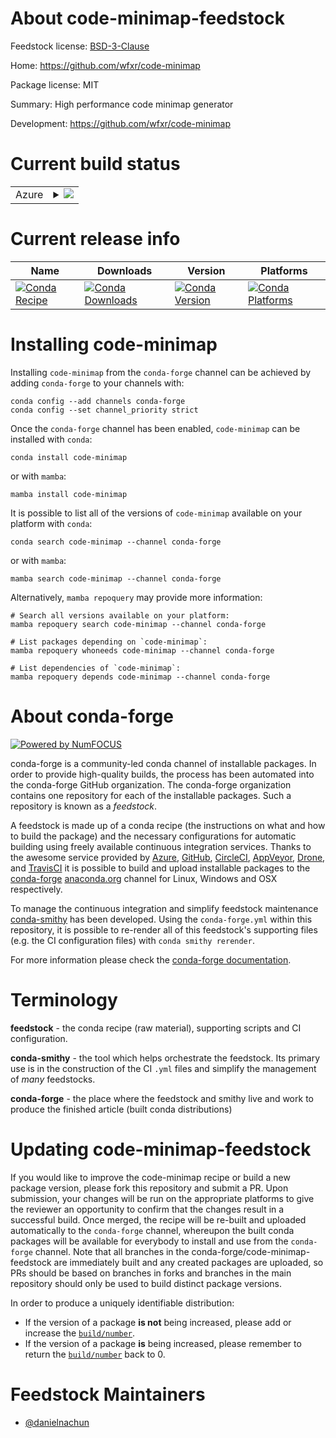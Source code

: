 About code-minimap-feedstock
============================

Feedstock license: [BSD-3-Clause](https://github.com/conda-forge/code-minimap-feedstock/blob/main/LICENSE.txt)

Home: https://github.com/wfxr/code-minimap

Package license: MIT

Summary: High performance code minimap generator

Development: https://github.com/wfxr/code-minimap

Current build status
====================


<table>
    
  <tr>
    <td>Azure</td>
    <td>
      <details>
        <summary>
          <a href="https://dev.azure.com/conda-forge/feedstock-builds/_build/latest?definitionId=23332&branchName=main">
            <img src="https://dev.azure.com/conda-forge/feedstock-builds/_apis/build/status/code-minimap-feedstock?branchName=main">
          </a>
        </summary>
        <table>
          <thead><tr><th>Variant</th><th>Status</th></tr></thead>
          <tbody><tr>
              <td>linux_64</td>
              <td>
                <a href="https://dev.azure.com/conda-forge/feedstock-builds/_build/latest?definitionId=23332&branchName=main">
                  <img src="https://dev.azure.com/conda-forge/feedstock-builds/_apis/build/status/code-minimap-feedstock?branchName=main&jobName=linux&configuration=linux%20linux_64_" alt="variant">
                </a>
              </td>
            </tr><tr>
              <td>linux_aarch64</td>
              <td>
                <a href="https://dev.azure.com/conda-forge/feedstock-builds/_build/latest?definitionId=23332&branchName=main">
                  <img src="https://dev.azure.com/conda-forge/feedstock-builds/_apis/build/status/code-minimap-feedstock?branchName=main&jobName=linux&configuration=linux%20linux_aarch64_" alt="variant">
                </a>
              </td>
            </tr><tr>
              <td>linux_ppc64le</td>
              <td>
                <a href="https://dev.azure.com/conda-forge/feedstock-builds/_build/latest?definitionId=23332&branchName=main">
                  <img src="https://dev.azure.com/conda-forge/feedstock-builds/_apis/build/status/code-minimap-feedstock?branchName=main&jobName=linux&configuration=linux%20linux_ppc64le_" alt="variant">
                </a>
              </td>
            </tr><tr>
              <td>osx_64</td>
              <td>
                <a href="https://dev.azure.com/conda-forge/feedstock-builds/_build/latest?definitionId=23332&branchName=main">
                  <img src="https://dev.azure.com/conda-forge/feedstock-builds/_apis/build/status/code-minimap-feedstock?branchName=main&jobName=osx&configuration=osx%20osx_64_" alt="variant">
                </a>
              </td>
            </tr><tr>
              <td>osx_arm64</td>
              <td>
                <a href="https://dev.azure.com/conda-forge/feedstock-builds/_build/latest?definitionId=23332&branchName=main">
                  <img src="https://dev.azure.com/conda-forge/feedstock-builds/_apis/build/status/code-minimap-feedstock?branchName=main&jobName=osx&configuration=osx%20osx_arm64_" alt="variant">
                </a>
              </td>
            </tr><tr>
              <td>win_64</td>
              <td>
                <a href="https://dev.azure.com/conda-forge/feedstock-builds/_build/latest?definitionId=23332&branchName=main">
                  <img src="https://dev.azure.com/conda-forge/feedstock-builds/_apis/build/status/code-minimap-feedstock?branchName=main&jobName=win&configuration=win%20win_64_" alt="variant">
                </a>
              </td>
            </tr>
          </tbody>
        </table>
      </details>
    </td>
  </tr>
</table>

Current release info
====================

| Name | Downloads | Version | Platforms |
| --- | --- | --- | --- |
| [![Conda Recipe](https://img.shields.io/badge/recipe-code--minimap-green.svg)](https://anaconda.org/conda-forge/code-minimap) | [![Conda Downloads](https://img.shields.io/conda/dn/conda-forge/code-minimap.svg)](https://anaconda.org/conda-forge/code-minimap) | [![Conda Version](https://img.shields.io/conda/vn/conda-forge/code-minimap.svg)](https://anaconda.org/conda-forge/code-minimap) | [![Conda Platforms](https://img.shields.io/conda/pn/conda-forge/code-minimap.svg)](https://anaconda.org/conda-forge/code-minimap) |

Installing code-minimap
=======================

Installing `code-minimap` from the `conda-forge` channel can be achieved by adding `conda-forge` to your channels with:

```
conda config --add channels conda-forge
conda config --set channel_priority strict
```

Once the `conda-forge` channel has been enabled, `code-minimap` can be installed with `conda`:

```
conda install code-minimap
```

or with `mamba`:

```
mamba install code-minimap
```

It is possible to list all of the versions of `code-minimap` available on your platform with `conda`:

```
conda search code-minimap --channel conda-forge
```

or with `mamba`:

```
mamba search code-minimap --channel conda-forge
```

Alternatively, `mamba repoquery` may provide more information:

```
# Search all versions available on your platform:
mamba repoquery search code-minimap --channel conda-forge

# List packages depending on `code-minimap`:
mamba repoquery whoneeds code-minimap --channel conda-forge

# List dependencies of `code-minimap`:
mamba repoquery depends code-minimap --channel conda-forge
```


About conda-forge
=================

[![Powered by
NumFOCUS](https://img.shields.io/badge/powered%20by-NumFOCUS-orange.svg?style=flat&colorA=E1523D&colorB=007D8A)](https://numfocus.org)

conda-forge is a community-led conda channel of installable packages.
In order to provide high-quality builds, the process has been automated into the
conda-forge GitHub organization. The conda-forge organization contains one repository
for each of the installable packages. Such a repository is known as a *feedstock*.

A feedstock is made up of a conda recipe (the instructions on what and how to build
the package) and the necessary configurations for automatic building using freely
available continuous integration services. Thanks to the awesome service provided by
[Azure](https://azure.microsoft.com/en-us/services/devops/), [GitHub](https://github.com/),
[CircleCI](https://circleci.com/), [AppVeyor](https://www.appveyor.com/),
[Drone](https://cloud.drone.io/welcome), and [TravisCI](https://travis-ci.com/)
it is possible to build and upload installable packages to the
[conda-forge](https://anaconda.org/conda-forge) [anaconda.org](https://anaconda.org/)
channel for Linux, Windows and OSX respectively.

To manage the continuous integration and simplify feedstock maintenance
[conda-smithy](https://github.com/conda-forge/conda-smithy) has been developed.
Using the ``conda-forge.yml`` within this repository, it is possible to re-render all of
this feedstock's supporting files (e.g. the CI configuration files) with ``conda smithy rerender``.

For more information please check the [conda-forge documentation](https://conda-forge.org/docs/).

Terminology
===========

**feedstock** - the conda recipe (raw material), supporting scripts and CI configuration.

**conda-smithy** - the tool which helps orchestrate the feedstock.
                   Its primary use is in the construction of the CI ``.yml`` files
                   and simplify the management of *many* feedstocks.

**conda-forge** - the place where the feedstock and smithy live and work to
                  produce the finished article (built conda distributions)


Updating code-minimap-feedstock
===============================

If you would like to improve the code-minimap recipe or build a new
package version, please fork this repository and submit a PR. Upon submission,
your changes will be run on the appropriate platforms to give the reviewer an
opportunity to confirm that the changes result in a successful build. Once
merged, the recipe will be re-built and uploaded automatically to the
`conda-forge` channel, whereupon the built conda packages will be available for
everybody to install and use from the `conda-forge` channel.
Note that all branches in the conda-forge/code-minimap-feedstock are
immediately built and any created packages are uploaded, so PRs should be based
on branches in forks and branches in the main repository should only be used to
build distinct package versions.

In order to produce a uniquely identifiable distribution:
 * If the version of a package **is not** being increased, please add or increase
   the [``build/number``](https://docs.conda.io/projects/conda-build/en/latest/resources/define-metadata.html#build-number-and-string).
 * If the version of a package **is** being increased, please remember to return
   the [``build/number``](https://docs.conda.io/projects/conda-build/en/latest/resources/define-metadata.html#build-number-and-string)
   back to 0.

Feedstock Maintainers
=====================

* [@danielnachun](https://github.com/danielnachun/)

